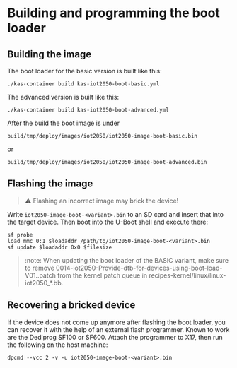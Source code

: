 # Building and programming the boot loader

## Building the image

The boot loader for the basic version is built like this:

```shell
./kas-container build kas-iot2050-boot-basic.yml
```

The advanced version is built like this:

```shell
./kas-container build kas-iot2050-boot-advanced.yml
```

After the build the boot image is under

```text
build/tmp/deploy/images/iot2050/iot2050-image-boot-basic.bin
```

or

```text
build/tmp/deploy/images/iot2050/iot2050-image-boot-advanced.bin
```

## Flashing the image

> :warning:
> Flashing an incorrect image may brick the device!

Write `iot2050-image-boot-<variant>.bin` to an SD card and insert that into
the target device. Then boot into the U-Boot shell and execute there:

```shell
sf probe
load mmc 0:1 $loadaddr /path/to/iot2050-image-boot-<variant>.bin
sf update $loadaddr 0x0 $filesize
```

> :note:
> When updating the boot loader of the BASIC variant, make sure to remove
> 0014-iot2050-Provide-dtb-for-devices-using-boot-load-V01..patch from the kernel
> patch queue in recipes-kernel/linux/linux-iot2050_*.bb.

## Recovering a bricked device

If the device does not come up anymore after flashing the boot loader, you can
recover it with the help of an external flash programmer. Known to work are the
Dediprog SF100 or SF600. Attach the programmer to X17, then run the following
on the host machine:

```shell
dpcmd --vcc 2 -v -u iot2050-image-boot-<variant>.bin
```
